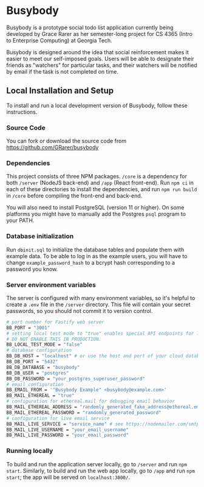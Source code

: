 # Busybody

Busybody is a prototype social todo list application currently being developed by Grace Rarer as her semester-long
project for CS 4365 (Intro to Enterprise Computing) at Georgia Tech.

Busybody is designed around the idea that social reinforcement makes it easier to meet our self-imposed goals.
Users will be able to designate their friends as "watchers" for particular tasks, and their watchers will be notified by
email if the task is not completed on time.

## Local Installation and Setup

To install and run a local development version of Busybody, follow these instructions.

### Source Code

You can fork or download the source code from https://github.com/GRarer/busybody

### Dependencies

This project consists of three NPM packages. `/core` is a dependency for both `/server` (NodeJS back-end) and `/app`
(React front-end). Run `npm ci` in each of these directories to install the dependencies, and run `npm run build` in
`/core` before compiling the front-end and back-end.

You will also need to install PostgreSQL (version 11 or higher). On some platforms you might have to manually add the
Postgres `psql` program to your PATH.

### Database initialization

Run `dbinit.sql` to initialize the database tables and populate them with example data. To be able to log
in as the example users, you will have to change `example_password_hash` to a bcrypt hash corresponding to a password
you know.

### Server environment variables

The server is configured with many environment variables, so it's helpful to create a `.env` file in the `/server`
directory. This file will contain your secret passwords, so you should not commit it to version control.

```sh
# port number for Fastify web server
BB_PORT = "3001"
# setting local test mode to "true" enables special API endpoints for local testing.
# DO NOT ENABLE THIS IN PRODUCTION.
BB_LOCAL_TEST_MODE = "false"
# database configuration
BB_DB_HOST = "localhost" # or use the host and port of your cloud database provider
BB_DB_PORT = "5432"
BB_DB_DATABASE = "busybody"
BB_DB_USER = "postgres"
BB_DB_PASSWORD = "your_postgres_superuser_password"
# email configuration
BB_EMAIL_FROM = '"Busybody Example" <busybody@example.com>'
BB_MAIL_ETHEREAL = "true"
# configuration for ethereal.mail for debugging email behavior
BB_MAIL_ETHEREAL_ADDRESS = "randomly_generated_fake_address@ethereal.email"
BB_MAIL_ETHEREAL_PASSWORD = "randomly_generated_password"
# configuration for live email service
BB_MAIL_LIVE_SERVICE = "service_name" # see https://nodemailer.com/smtp/well-known/
BB_MAIL_LIVE_USERNAME = "your_email_username"
BB_MAIL_LIVE_PASSWORD = "your_email_password"
```
### Running locally

To build and run the application server locally, go to `/server` and run `npm start`. Similarly, to build and run
the web app locally, go to `/app` and run `npm start`; the app will be served on `localhost:3000/`.

